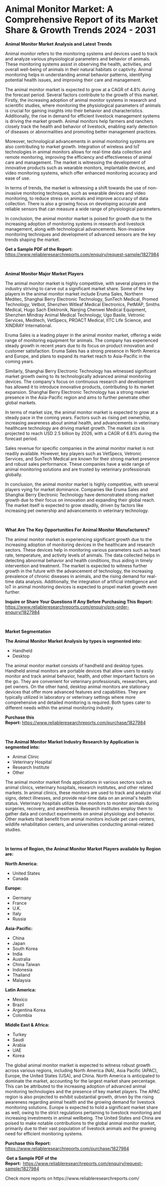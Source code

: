 <p><h1>Animal Monitor Market: A Comprehensive Report of its Market Share & Growth Trends 2024 - 2031</h1></p><p><strong>Animal Monitor Market Analysis and Latest Trends</strong></p>
<p><p>Animal monitor refers to the monitoring systems and devices used to track and analyze various physiological parameters and behavior of animals. These monitoring systems assist in observing the health, activities, and overall well-being of animals in their natural habitats or captivity. Animal monitoring helps in understanding animal behavior patterns, identifying potential health issues, and improving their care and management.</p><p>The animal monitor market is expected to grow at a CAGR of 4.8% during the forecast period. Several factors contribute to the growth of this market. Firstly, the increasing adoption of animal monitor systems in research and scientific studies, where monitoring the physiological parameters of animals is crucial for gaining insights into their behavior and characteristics. Additionally, the rise in demand for efficient livestock management systems is driving the market growth. Animal monitors help farmers and ranchers closely track the health and behavior of livestock, enabling early detection of diseases or abnormalities and promoting better management practices.</p><p>Moreover, technological advancements in animal monitoring systems are also contributing to market growth. Integration of wireless and IoT technologies in animal monitors allows for real-time data collection and remote monitoring, improving the efficiency and effectiveness of animal care and management. The market is witnessing the development of innovative products such as wearable monitors, implantable devices, and video monitoring systems, which offer enhanced monitoring accuracy and ease of use.</p><p>In terms of trends, the market is witnessing a shift towards the use of non-invasive monitoring techniques, such as wearable devices and video monitoring, to reduce stress on animals and improve accuracy of data collection. There is also a growing focus on developing accurate and reliable sensors that can measure a wide range of physiological parameters.</p><p>In conclusion, the animal monitor market is poised for growth due to the increasing adoption of monitoring systems in research and livestock management, along with technological advancements. Non-invasive monitoring techniques and development of advanced sensors are the key trends shaping the market.</p></p>
<p><strong>Get a Sample PDF of the Report:&nbsp;</strong> <a href="https://www.reliableresearchreports.com/enquiry/request-sample/1827984">https://www.reliableresearchreports.com/enquiry/request-sample/1827984</a></p>
<p>&nbsp;</p>
<p><strong>Animal Monitor Major Market Players</strong></p>
<p><p>The animal monitor market is highly competitive, with several players in the industry striving to carve out a significant market share. Some of the key players in the animal monitor market include Eruma Sales, Northern Meditec, Shanghai Berry Electronic Technology, SunTech Medical, Promed Technology, Vetbot, Shenzhen Witleaf Medical Electronics, PetMAP, Smiths Medical, Hugo Sach Elektronik, Nanjing Chenwei Medical Equipment, Shenzhen Mindray Animal Medical Technology, Ugo Basile, Vetronic Services, Meditech, VetSpecs, PROACT Medical, IITC Life Science, and XINDRAY International.</p><p>Eruma Sales is a leading player in the animal monitor market, offering a wide range of monitoring equipment for animals. The company has experienced steady growth in recent years due to its focus on product innovation and customer satisfaction. Eruma Sales has a strong presence in North America and Europe, and plans to expand its market reach to Asia-Pacific in the coming years. </p><p>Similarly, Shanghai Berry Electronic Technology has witnessed significant market growth owing to its technologically advanced animal monitoring devices. The company's focus on continuous research and development has allowed it to introduce innovative products, contributing to its market expansion. Shanghai Berry Electronic Technology has a strong market presence in the Asia-Pacific region and aims to further penetrate other global markets.</p><p>In terms of market size, the animal monitor market is expected to grow at a steady pace in the coming years. Factors such as rising pet ownership, increasing awareness about animal health, and advancements in veterinary healthcare technology are driving market growth. The market size is projected to reach USD 2.5 billion by 2026, with a CAGR of 6.8% during the forecast period.</p><p>Sales revenue for specific companies in the animal monitor market is not readily available. However, key players such as VetSpecs, Vetronic Services, and SunTech Medical are known for their strong market presence and robust sales performance. These companies have a wide range of animal monitoring solutions and are trusted by veterinary professionals globally.</p><p>In conclusion, the animal monitor market is highly competitive, with several players vying for market dominance. Companies like Eruma Sales and Shanghai Berry Electronic Technology have demonstrated strong market growth due to their focus on innovation and expanding their global reach. The market itself is expected to grow steadily, driven by factors like increasing pet ownership and advancements in veterinary technology.</p></p>
<p>&nbsp;</p>
<p><strong>What Are The Key Opportunities For Animal Monitor Manufacturers?</strong></p>
<p><p>The animal monitor market is experiencing significant growth due to the increasing adoption of monitoring devices in the healthcare and research sectors. These devices help in monitoring various parameters such as heart rate, temperature, and activity levels of animals. The data collected helps in detecting abnormal behavior and health conditions, thus aiding in timely intervention and treatment. The market is expected to witness further growth in the future with the advancement of technology, the increasing prevalence of chronic diseases in animals, and the rising demand for real-time data analysis. Additionally, the integration of artificial intelligence and IoT in animal monitoring devices is expected to propel market growth even further.</p></p>
<p><strong>Inquire or Share Your Questions If Any Before Purchasing This Report:</strong> <a href="https://www.reliableresearchreports.com/enquiry/pre-order-enquiry/1827984">https://www.reliableresearchreports.com/enquiry/pre-order-enquiry/1827984</a></p>
<p>&nbsp;</p>
<p><strong>Market Segmentation</strong></p>
<p><strong>The Animal Monitor Market Analysis by types is segmented into:</strong></p>
<p><ul><li>Handheld</li><li>Desktop</li></ul></p>
<p><p>The animal monitor market consists of handheld and desktop types. Handheld animal monitors are portable devices that allow users to easily monitor and track animal behavior, health, and other important factors on the go. They are convenient for veterinary professionals, researchers, and pet owners. On the other hand, desktop animal monitors are stationary devices that offer more advanced features and capabilities. They are typically utilized in laboratory or veterinary settings where more comprehensive and detailed monitoring is required. Both types cater to different needs within the animal monitoring industry.</p></p>
<p><strong>Purchase this Report:&nbsp;</strong><a href="https://www.reliableresearchreports.com/purchase/1827984">https://www.reliableresearchreports.com/purchase/1827984</a></p>
<p>&nbsp;</p>
<p><strong>The Animal Monitor Market Industry Research by Application is segmented into:</strong></p>
<p><ul><li>Animal Clinic</li><li>Veterinary Hospital</li><li>Research Institute</li><li>Other</li></ul></p>
<p><p>The animal monitor market finds applications in various sectors such as animal clinics, veterinary hospitals, research institutes, and other related markets. In animal clinics, these monitors are used to track and analyze vital signs, detect illnesses, and provide real-time data on an animal's health status. Veterinary hospitals utilize these monitors to monitor animals during surgeries, recovery, and anesthesia. Research institutes employ them to gather data and conduct experiments on animal physiology and behavior. Other markets that benefit from animal monitors include pet care centers, wildlife rehabilitation centers, and universities conducting animal-related studies.</p></p>
<p>&nbsp;</p>
<p><strong>In terms of Region, the Animal Monitor Market Players available by Region are:</strong></p>
<p>
    <p> <strong> North America: </strong>
        <ul>
            <li>United States</li>
            <li>Canada</li>
        </ul>
        </p> 
    <p> <strong> Europe: </strong>
        <ul>
            <li>Germany</li>
            <li>France</li>
            <li>U.K.</li>
            <li>Italy</li>
            <li>Russia</li>
        </ul>
        </p> 
    <p> <strong> Asia-Pacific: </strong>
        <ul>
            <li>China</li>
            <li>Japan</li>
            <li>South Korea</li>
            <li>India</li>
            <li>Australia</li>
            <li>China Taiwan</li>
            <li>Indonesia</li>
            <li>Thailand</li>
            <li>Malaysia</li>
        </ul>
        </p> 
    <p> <strong> Latin America: </strong>
        <ul>
            <li>Mexico</li>
            <li>Brazil</li>
            <li>Argentina Korea</li>
            <li>Colombia</li>
        </ul>
        </p> 
    <p> <strong> Middle East & Africa: </strong>
        <ul>
            <li>Turkey</li>
            <li>Saudi</li>
            <li>Arabia</li>
            <li>UAE</li>
            <li>Korea</li>
        </ul>
    </p>
    </p>
<p><p>The global animal monitor market is expected to witness robust growth across various regions, including North America (NA), Asia Pacific (APAC), Europe, the United States (USA), and China. North America is anticipated to dominate the market, accounting for the largest market share percentage. This can be attributed to the increasing adoption of advanced animal monitoring technologies and the presence of key market players. The APAC region is also projected to exhibit substantial growth, driven by the rising awareness regarding animal health and the growing demand for livestock monitoring solutions. Europe is expected to hold a significant market share as well, owing to the strict regulations pertaining to livestock monitoring and increasing investments in animal wellbeing. The United States and China are poised to make notable contributions to the global animal monitor market, primarily due to their vast population of livestock animals and the growing need for efficient monitoring systems.</p></p>
<p><strong>Purchase this Report: </strong><a href="https://www.reliableresearchreports.com/purchase/1827984">https://www.reliableresearchreports.com/purchase/1827984</a></p>
<p>&nbsp;<strong>Get a Sample PDF of the Report:&nbsp;&nbsp;</strong><a href="https://www.reliableresearchreports.com/enquiry/request-sample/1827984">https://www.reliableresearchreports.com/enquiry/request-sample/1827984</a></p>
<p><strong></strong></p>
<p>Check more reports on https://www.reliableresearchreports.com/</p>